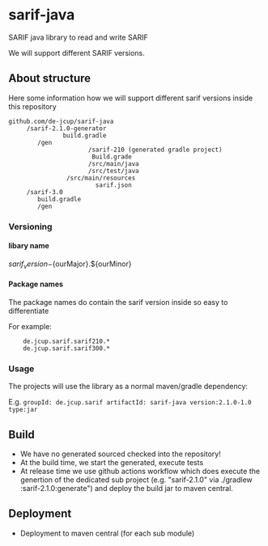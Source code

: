 # sarif-java
SARIF java library to read and write SARIF

We will support different SARIF versions.

## About structure
Here some information how we will support different sarif versions inside this repository

```
github.com/de-jcup/sarif-java
     /sarif-2.1.0-generator
               build.gradle	     
	    /gen
                      /sarif-210 (generated gradle project)
                       Build.grade
                      /src/main/java
                      /src/test/java
                /src/main/resources
                        sarif.json
	 /sarif-3.0
	    build.gradle
	    /gen
```

### Versioning

#### libary name
${sarif_version}-${ourMajor}.${ourMinor}	
#### Package names
The package names do contain the sarif version inside so easy to differentiate
    
For example:
```	
	de.jcup.sarif.sarif210.*
	de.jcup.sarif.sarif300.*
```
		
### Usage
The projects will use the library as a normal maven/gradle dependency:

E.g. 
`groupId: de.jcup.sarif artifactId: sarif-java version:2.1.0-1.0 type:jar`

## Build
- We have no generated sourced checked into the repository!
- At the build time, we start the generated, execute tests
- At release time we use github actions workflow which does execute the genertion of the dedicated sub project
  (e.g. "sarif-2.1.0" via ./gradlew :sarif-2.1.0:generate") and deploy the build jar to maven central.

## Deployment
- Deployment to maven central (for each sub module)
